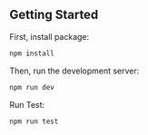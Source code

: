 ## Getting Started

First, install package:

```bash
npm install
```

Then, run the development server:

```bash
npm run dev
```

Run Test:

```bash
npm run test
```

